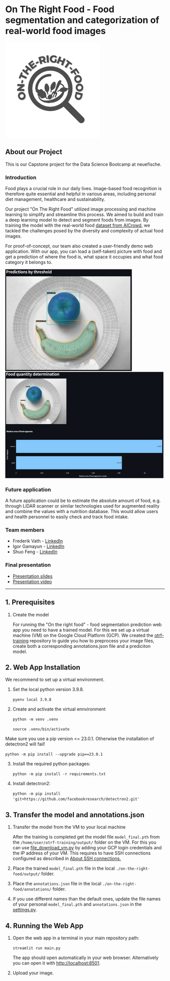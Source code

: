 # On The Right Food - Food segmentation and categorization of real-world food images

<img src="images/on_the_right_food_logo_dark.png" width = 300>

## **About our Project**

This is our Capstone project for the Data Science Bootcamp at neuefische.

### **Introduction**

Food plays a crucial role in our daily lives. Image-based food recognition is therefore quite essential and helpful in various areas, including personal diet management, healthcare and sustainability.

Our project "On The Right Food" utilized image processing and machine learning to simplify and streamline this process. We aimed to build and train a deep learning model to detect and segment foods from images. By training the model with the real-world food [dataset from AICrowd](https://www.aicrowd.com/challenges/food-recognition-benchmark-2022), we tackled the challenges posed by the diversity and complexity of actual food images. 

For proof-of-concept, our team also created a user-friendly demo web application. With our app, you can load a (self-taken) picture with food and get a prediction of where the food is, what space it occupies and what food category it belongs to.

<img src="images/segmentation_category.png" width = 400>
<img src="images/amount.png" width = 500>

### **Future application**

A future application could be to estimate the absolute amount of food, e.g. through LiDAR scanner or similar technologies used for augmented reality and combine the values with a nutrition database. This would allow users and health personnel to easily check and track food intake.


### **Team members**
- Frederik Vath - [LinkedIn](https://www.linkedin.com/in/frederik-vath-1b91ab51/)  
- Igor Gamayun - [LinkedIn](https://www.linkedin.com/in/igor-gamayun-96aa2254/)     
- Shuo Feng - [LinkedIn](https://www.linkedin.com/in/shuo-feng-4884b025b/)   

### **Final presentation**

- [Presentation slides](https://github.com/rhiniodontypus/on-the-right-food/blob/branch_shuo/presentation_OnTheRightFood.pdf)  
- [Presentation video](https://www.youtube.com/watch?v=ymSrVHMmX54)

---

## **1. Prerequisites**

1. Create the model

    For running the "On the right food" - food segmentation prediction web app you need to have a trained model. For this we set up a virtual machine (VM) on the Google Cloud Platform (GCP). We created the [otrf-training](https://github.com/rhiniodontypus/otrf-training) repository to guide you how to preprocess your image files, create both a corresponding annotations.json file and a prediciton model. 
   
## **2. Web App Installation**

We recommend to set up a virtual environment. 

1. Set the local python version 3.9.8.

    `pyenv local 3.9.8`

2. Create and activate the virtual ennvironment

    `python -m venv .venv`
    
    `source .venv/bin/activate`

Make sure you use a pip version <= 23.0.1. Otherwise the installation of detectron2 will fail!

`python -m pip install --upgrade pip==23.0.1`

3. Install the required python packages:

    `python -m pip install -r requirements.txt`

4. Install detectron2:

    `python -m pip install 'git+https://github.com/facebookresearch/detectron2.git'`


## **3. Transfer the model and annotations.json**

1. Transfer the model from the VM to your local machine

    After the training is completed get the model file `model_final.pth` from the `/home/user/otrf-training/output/` folder on the VM. For this you can use [file_download_vm.py](file_download_vm.py) by adding your GCP login credentials and the IP address of your VM. This requires to have SSH connections configured as described in [About SSH connections.
](https://cloud.google.com/compute/docs/instances/ssh)

2. Place the trained `model_final.pth` file in the local `./on-the-right-food/output/` folder.

3. Place the `annotations.json` file in the local `./on-the-right-food/annotations/` folder.

4. If you use different names than the default ones, update the file names of your personal `model_final.pth` and `annotations.json` in the [settings.py](./config/settings.py).


## **4. Running the Web App**
1. Open the web app in a terminal in your main repository path:

    `streamlit run main.py`

    The app should open automatically in your web browser. Alternatively you can open it with [http://localhost:8501](http://localhost:8501).
2. Upload your image.
